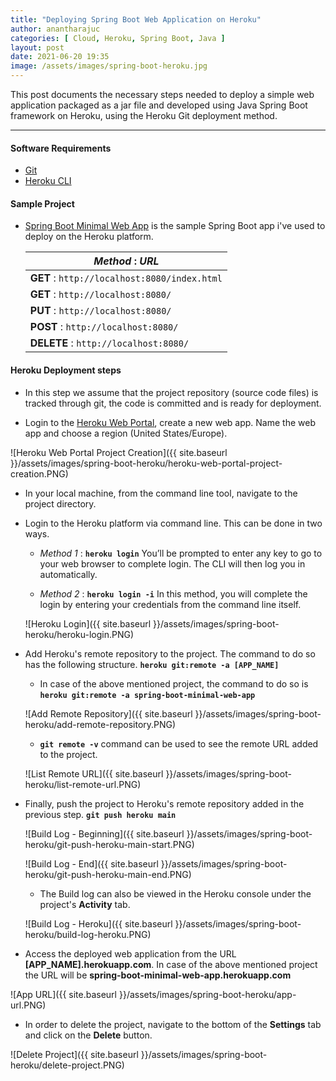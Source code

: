 ```yaml
---
title: "Deploying Spring Boot Web Application on Heroku"
author: anantharajuc
categories: [ Cloud, Heroku, Spring Boot, Java ]
layout: post
date: 2021-06-20 19:35
image: /assets/images/spring-boot-heroku.jpg
---
```


This post documents the necessary steps needed to deploy a simple web application packaged as a jar file and developed using Java Spring Boot framework on Heroku, using the Heroku Git deployment method.

---

#### Software Requirements

- [Git](https://git-scm.com/downloads)
- [Heroku CLI](https://devcenter.heroku.com/articles/heroku-cli#download-and-install)

#### Sample Project

- [Spring Boot Minimal Web App](https://github.com/AnanthaRajuC/Spring-Boot-Minimal-Web-App) is the sample Spring Boot app i've used to deploy on the Heroku platform.

	| *Method*   :  *URL*                             |
	|-------------------------------------------------|
	| **GET**    : `http://localhost:8080/index.html` |
	| **GET**    : `http://localhost:8080/`           |
	| **PUT**    : `http://localhost:8080/`           | 
	| **POST**   : `http://localhost:8080/`           | 
	| **DELETE** : `http://localhost:8080/`           |

#### Heroku Deployment steps

- In this step we assume that the project repository (source code files) is tracked through git, the code is committed and is ready for deployment.

- Login to the [Heroku Web Portal](https://id.heroku.com/login), create a new web app. Name the web app and choose a region (United States/Europe).

![Heroku Web Portal Project Creation]({{ site.baseurl }}/assets/images/spring-boot-heroku/heroku-web-portal-project-creation.PNG)  

- In your local machine, from the command line tool, navigate to the project directory.

- Login to the Heroku platform via command line. This can be done in two ways.

	- *Method 1* : **`heroku login`** You’ll be prompted to enter any key to go to your web browser to complete login. The CLI will then log you in automatically.
	
	- *Method 2* : **`heroku login -i`** In this method, you will complete the login by entering your credentials from the command line itself.  
	
	![Heroku Login]({{ site.baseurl }}/assets/images/spring-boot-heroku/heroku-login.PNG)  
	
- Add Heroku's remote repository to the project. The command to do so has the following structure. **`heroku git:remote -a [APP_NAME]`**

	- In case of the above mentioned project, the command to do so is **`heroku git:remote -a spring-boot-minimal-web-app`**  
	
	![Add Remote Repository]({{ site.baseurl }}/assets/images/spring-boot-heroku/add-remote-repository.PNG)  
	
	- **`git remote -v`** command can be used to see the remote URL added to the project.  
	
	![List Remote URL]({{ site.baseurl }}/assets/images/spring-boot-heroku/list-remote-url.PNG)  

- Finally, push the project to Heroku's remote repository added in the previous step. **`git push heroku main`**

	![Build Log - Beginning]({{ site.baseurl }}/assets/images/spring-boot-heroku/git-push-heroku-main-start.PNG)    

	![Build Log - End]({{ site.baseurl }}/assets/images/spring-boot-heroku/git-push-heroku-main-end.PNG)   

	- The Build log can also be viewed in the Heroku console under the project's **Activity** tab.

	![Build Log - Heroku]({{ site.baseurl }}/assets/images/spring-boot-heroku/build-log-heroku.PNG)  

- Access the deployed web application from the URL **[APP_NAME].herokuapp.com**. In case of the above mentioned project the URL will be **spring-boot-minimal-web-app.herokuapp.com**

![App URL]({{ site.baseurl }}/assets/images/spring-boot-heroku/app-url.PNG)  

- In order to delete the project, navigate to the bottom of the **Settings** tab and click on the **Delete** button.

![Delete Project]({{ site.baseurl }}/assets/images/spring-boot-heroku/delete-project.PNG)  